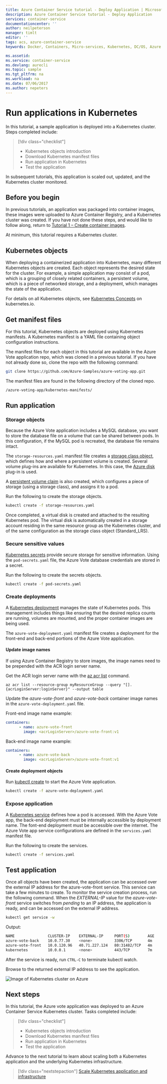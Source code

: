 ```yaml
---
title: Azure Container Service tutorial - Deploy Application | Microsoft Docs
description: Azure Container Service tutorial - Deploy Application
services: container-service
documentationcenter: ''
author: neilpeterson
manager: timlt
editor: ''
tags: acs, azure-container-service
keywords: Docker, Containers, Micro-services, Kubernetes, DC/OS, Azure

ms.assetid: 
ms.service: container-service
ms.devlang: aurecli
ms.topic: sample
ms.tgt_pltfrm: na
ms.workload: na
ms.date: 07/06/2017
ms.author: nepeters
---
```


# Run applications in Kubernetes

In this tutorial, a sample application is deployed into a Kubernetes cluster. Steps completed include:

> [!div class="checklist"]
> * Kubernetes objects introduction
> * Download Kubernetes manifest files
> * Run application in Kubernetes
> * Test the application

In subsequent tutorials, this application is scaled out, updated, and the Kubernetes cluster monitored.

## Before you begin

In previous tutorials, an application was packaged into container images, these images were uploaded to Azure Container Registry, and a Kubernetes cluster was created. If you have not done these steps, and would like to follow along, return to [Tutorial 1 – Create container images](container-service-tutorial-kubernetes-prepare-app.md). 

At minimum, this tutorial requires a Kubernetes cluster.

## Kubernetes objects

When deploying a containerized application into Kubernetes, many different Kubernetes objects are created. Each object represents the desired state for the cluster. For example, a simple application may consist of a pod, which is a grouping of closely related containers, a persistent volume, which is a piece of networked storage, and a deployment, which manages the state of the application. 

For details on all Kubernetes objects, see [Kubernetes Concepts](https://kubernetes.io/docs/concepts/) on kubernetes.io.

## Get manifest files

For this tutorial, Kubernetes objects are deployed using Kubernetes manifests. A Kubernetes manifest is a YAML file containing object configuration instructions.

The manifest files for each object in this tutorial are available in the Azure Vote application repo, which was cloned in a previous tutorial. If you have not already done so, clone the repo with the following command: 

```bash
git clone https://github.com/Azure-Samples/azure-voting-app.git
```

The manifest files are found in the following directory of the cloned repo.

```bash
/azure-voting-app/kubernetes-manifests/
```

## Run application

### Storage objects

Because the Azure Vote application includes a MySQL database, you want to store the database file on a volume that can be shared between pods. In this configuration, if the MySQL pod is recreated, the database file remains intact.

The `storage-resources.yaml` manifest file creates a [storage class object](https://kubernetes.io/docs/concepts/storage/persistent-volumes/#storageclasses), which defines how and where a persistent volume is created. Several volume plug-ins are available for Kubernetes. In this case, the [Azure disk](https://kubernetes.io/docs/concepts/storage/persistent-volumes/#azure-disk) plug-in is used. 

A [persistent volume claim](https://kubernetes.io/docs/concepts/storage/persistent-volumes/#persistentvolumeclaims) is also created, which configures a piece of storage (using a storage class), and assigns it to a pod.

Run the following to create the storage objects.

```bash
kubectl create -f storage-resources.yaml
```

Once completed, a virtual disk is created and attached to the resulting Kubernetes pod. The virtual disk is automatically created in a storage account residing in the same resource group as the Kubernetes cluster, and of the same configuration as the storage class object (Standard_LRS).

### Secure sensitive values

[Kubernetes secrets](https://kubernetes.io/docs/concepts/configuration/secret/) provide secure storage for sensitive information. Using the `pod-secrets.yaml` file, the Azure Vote database credentials are stored in a secret. 

Run the following to create the secrets objects.

```bash
kubectl create -f pod-secrets.yaml
```

### Create deployments

A [Kubernetes deployment](https://kubernetes.io/docs/concepts/workloads/controllers/deployment/) manages the state of Kubernetes pods. This management includes things like ensuring that the desired replica counts are running, volumes are mounted, and the proper container images are being used.

The `azure-vote-deployment.yaml` manifest file creates a deployment for the front-end and back-end portions of the Azure Vote application.

#### Update image names

If using Azure Container Registry to store images, the image names need to be prepended with the ACR login server name.

Get the ACR login server name with the [az acr list](/cli/azure/acr#list) command.

```azurecli-interactive
az acr list --resource-group myResourceGroup --query "[].{acrLoginServer:loginServer}" --output table
```

Update the *azure-vote-front* and *azure-vote-back* container image names in the `azure-vote-deployment.yaml` file.

Front-end image name example:

```yaml
containers:
      - name: azure-vote-front
        image: <acrLoginServer>/azure-vote-front:v1
```

Back-end image name example:

```yaml
containers:
      - name: azure-vote-back
        image: <acrLoginServer>/azure-vote-front:v1
```

#### Create deployment objects

Run [kubectl create](https://kubernetes.io/docs/user-guide/kubectl/v1.6/#create) to start the Azure Vote application.

```bash
kubectl create -f azure-vote-deployment.yaml
```

### Expose application

A [Kubernetes service](https://kubernetes.io/docs/concepts/services-networking/service/) defines how a pod is accessed. With the Azure Vote app, the back-end deployment must be internally accessible by deployment name. The font-end deployment must be accessible over the internet. The Azure Vote app service configurations are defined in the `services.yaml` manifest file.

Run the following to create the services.

```bash
kubectl create -f services.yaml
```

## Test application

Once all objects have been created, the application can be accessed over the external IP address for the azure-vote-front service. This service can take a few minutes to create. To monitor the service creation process, run the following command. When the *EXTERNAL-IP* value for the *azure-vote-front* service switches from *pending* to an IP address, the application is ready, and can be accessed on the external IP address.

```bash
kubectl get service -w
```

Output:

```bash
NAME               CLUSTER-IP    EXTERNAL-IP     PORT(S)        AGE
azure-vote-back    10.0.77.30    <none>          3306/TCP       4m
azure-vote-front   10.0.120.96   40.71.227.124   80:31482/TCP   4m
kubernetes         10.0.0.1      <none>          443/TCP        7m
```

After the service is ready, run `CTRL-C` to terminate kubectl watch.

Browse to the returned external IP address to see the application.

![Image of Kubernetes cluster on Azure](./media/container-service-tutorial-kubernetes-deploy-application/vote-app-external.png)

## Next steps

In this tutorial, the Azure vote application was deployed to an Azure Container Service Kubernetes cluster. Tasks completed include:  

> [!div class="checklist"]
> * Kubernetes objects introduction
> * Download Kubernetes manifest files
> * Run application in Kubernetes
> * Test the application

Advance to the next tutorial to learn about scaling both a Kubernetes application and the underlying Kubernetes infrastructure. 

> [!div class="nextstepaction"]
> [Scale Kubernetes application and infrastructure](./../container-service-tutorial-kubernetes-scale.md)